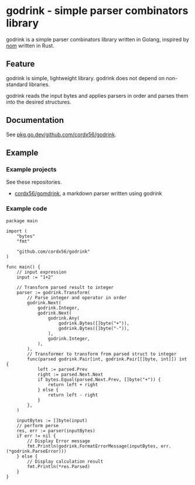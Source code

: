 # godrink - simple parser combinators library

godrink is a simple parser combinators library written in Golang, inspired by [nom](https://github.com/Geal/nom) written in Rust.

## Feature
godrink is simple, lightweight library.
godrink does not depend on non-standard libraries.

godrink reads the input bytes and applies parsers in order and parses them into the desired structures.

## Documentation
See [pkg.go.dev/github.com/cordx56/godrink](https://pkg.go.dev/github.com/cordx56/godrink).

## Example
### Example projects
See these repositories.
- [cordx56/gomdrink](https://github.com/cordx56/gomdrink), a markdown parser written using godrink

### Example code
```golang
package main

import (
	"bytes"
	"fmt"

	"github.com/cordx56/godrink"
)

func main() {
	// input expression
	input := "1+2"

	// Transform parsed result to integer
	parser := godrink.Transform(
		// Parse integer and operator in order
		godrink.Next(
			godrink.Integer,
			godrink.Next(
				godrink.Any(
					godrink.Bytes([]byte("+")),
					godrink.Bytes([]byte("-")),
				),
				godrink.Integer,
			),
		),
		// Transformer to transform from parsed struct to integer
		func(parsed godrink.Pair[int, godrink.Pair[[]byte, int]]) int {
			left := parsed.Prev
			right := parsed.Next.Next
			if bytes.Equal(parsed.Next.Prev, []byte("+")) {
				return left + right
			} else {
				return left - right
			}
		},
	)

	inputBytes := []byte(input)
	// perform perse
	res, err := parser(inputBytes)
	if err != nil {
		// Display Error message
		fmt.Println(godrink.FormatErrorMessage(inputBytes, err.(*godrink.ParseError)))
	} else {
		// Display calculation result
		fmt.Println(*res.Parsed)
	}
}
```
